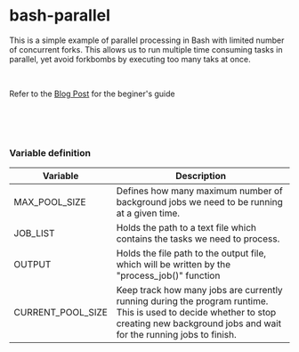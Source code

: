 # bash-parallel
This is a simple example of parallel processing in Bash with limited number of concurrent forks.
This allows us to run multiple time consuming tasks in parallel, yet avoid forkbombs by executing too many taks at once.

<br />

Refer to the [Blog Post](https://medium.com/cloud-life/parallel-processing-bash-with-limited-concurrency-e5d32c70269f) for the beginer's guide

<br /><br /><br />

### Variable definition

| Variable | Description |
|---|---|
| MAX_POOL_SIZE | Defines how many maximum number of background jobs we need to be running at a given time. |
| JOB_LIST | Holds the path to a text file which contains the tasks we need to process. |
| OUTPUT | Holds the file path to the output file, which will be written by the "process_job()" function |
| CURRENT_POOL_SIZE | Keep track how many jobs are currently running during the program runtime. This is used to decide whether to stop creating new background jobs and wait for the running jobs to finish. |
